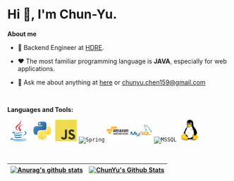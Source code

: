 

<h1 align="left">Hi 👋, I'm Chun-Yu.</h1>

**About me**
- 💼 Backend Engineer at [HDRE](https://www.hdrenewables.com/).

- ❤️ The most familiar programming language is **JAVA**, especially for web applications.

- 💬 Ask me about anything at [here](https://github.com/ChunYu-Chen159/ChunYu-Chen159/issues) or [chunyu.chen159@gmail.com](chunyu.chen159@gmail.com)


<br>


**Languages and Tools:**  

<code><img height="50" src="https://raw.githubusercontent.com/devicons/devicon/master/icons/java/java-original.svg" alt="Java"></code>
<code><img height="50" src="https://raw.githubusercontent.com/devicons/devicon/master/icons/python/python-original.svg" alt="Python"></code>
<code><img height="50" src="https://raw.githubusercontent.com/devicons/devicon/master/icons/javascript/javascript-original.svg" alt="Javascript"></code>
<code><img height="50" src="https://www.vectorlogo.zone/logos/springio/springio-icon.svg" alt="Spring"></code>
<code><img height="50" src="https://raw.githubusercontent.com/devicons/devicon/master/icons/amazonwebservices/amazonwebservices-original-wordmark.svg" alt="AWS"></code>
<code><img height="50" src="https://raw.githubusercontent.com/devicons/devicon/master/icons/mysql/mysql-original-wordmark.svg" alt="MySQL"></code>
<code><img height="50" src="https://www.svgrepo.com/show/303229/microsoft-sql-server-logo.svg" alt="MSSQL"></code>
<code><img height="50" src="https://raw.githubusercontent.com/devicons/devicon/master/icons/linux/linux-original.svg" alt="Linux"></code>


<br>


| <a href="https://github.com/anuraghazra/github-readme-stats"><img align="center" src="https://github-readme-stats.vercel.app/api/top-langs?username=chunyu-chen159&show_icons=true&locale=en&layout=compact&hide_border=true" alt="Anurag's github stats" /></a> | <a href="https://github.com/anuraghazra/github-readme-stats"><img align="center" src="https://github-readme-stats.vercel.app/api?username=chunyu-chen159&show_icons=true&include_all_commits=true&line_height=35&hide_border=true&hide=prs,issues,contribs" alt="ChunYu's Github Stats" /></a> |
| ------------- | ------------- |














